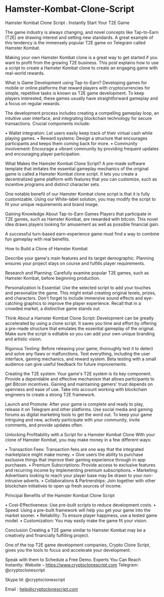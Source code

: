 # Hamster-Kombat-Clone-Script
Hamster Kombat Clone Script : Instantly Start Your T2E  Game

The game industry is always changing, and novel concepts like Tap-to-Earn (T2E) are drawing interest and setting new standards. A great example of this tendency is the immensely popular T2E game on Telegram called Hamster Kombat.

Making your own Hamster Kombat clone is a great way to get started if you want to profit from the growing T2E business. This post explains how to use a script to create a Hamster Kombat clone to create an engaging game with real-world rewards.


What is Game Development using Tap-to-Earn?
Developing games for mobile or online platforms that reward players with cryptocurrencies for simple, repetitive tasks is known as T2E game development. To keep players interested, these games usually have straightforward gameplay and a focus on regular rewards.

The development process includes creating a compelling gameplay loop, an intuitive user interface, and integrating blockchain technology for secure transactions. Crucial components include:

•	Wallet integration: Let users easily keep track of their virtual cash while playing games.
•	Reward systems: Design a structure that encourages participants and keeps them coming back for more.
•	Community involvement: Encourage a vibrant community by providing frequent updates and encouraging player participation.


What Makes the Hamster Kombat Clone Script?
A pre-made software template that imitates the essential gameplay mechanics of the original game is called a Hamster Kombat clone script. It lets you create a decentralized game platform with features that you can customize, such as incentive programs and distinct character sets.

One notable benefit of our Hamster Kombat clone script is that it is fully customizable. Using our White-label solution, you may modify the script to fit your unique requirements and brand image.


Gaining Knowledge About Tap-to-Earn Games
Players that participate in T2E games, such as Hamster Kombat, are rewarded with bitcoin. This novel idea draws players looking for amusement as well as possible financial gain.

A successful turn-based earn-experience game must find a way to combine fun gameplay with real benefits.
 
How to Build a Clone of Hamster Kombat

Describe your game's main features and its target demographic. Planning ensures your project stays on course and fulfills player requirements.

Research and Planning: Carefully examine popular T2E games, such as Hamster Kombat, before beginning production.

Personalization Is Essential: Use the selected script to add your touches and personalize the game. This might entail creating original levels, prizes, and characters. Don't forget to include immersive sound effects and eye-catching graphics to improve the player experience. Recall that in a crowded market, a distinctive game stands out.

Think About a Hamster Kombat Clone Script: Development can be greatly accelerated by using a clone script. It saves you time and effort by offering a pre-made structure that emulates the essential gameplay of the original. Make sure the script is editable so you can add your own unique branding and artistic vision.

Rigorous Testing: Before releasing your game, thoroughly test it to detect and solve any flaws or malfunctions. Test everything, including the user interface, gaming mechanics, and reward system. Beta testing with a small audience can give useful feedback for future improvements.

Creating the T2E system: Your game's T2E system is its key component. Provide a dependable and effective mechanism that allows participants to get Bitcoin incentives. Gaining and maintaining gamers' trust depends on openness and ease of use. Take into account working with blockchain engineers to create a strong T2E framework.

Launch and Promote: After your game is complete and ready to play, release it on Telegram and other platforms. Use social media and gaming forums as digital marketing tools to get the word out. To keep your game intriguing and new, actively participate with your community, invite comments, and provide updates often.


Unlocking Profitability with a Script for a Hamster Kombat Clone
With your clone of Hamster Kombat, you may make money in a few different ways:

•	Transaction Fees: Transaction fees are one way that the integrated marketplace might make money.
•	Give users the ability to purchase exclusive things that improve their gaming experience through in-app purchases.
•	Premium Subscriptions: Provide access to exclusive features and recurring income by implementing premium subscriptions.
•	Marketing: Advertisers looking to reach your player base may be drawn to your non-intrusive adverts.
•	Collaborations & Partnerships: Join together with other blockchain initiatives to open up fresh sources of income.
 
Principal Benefits of the Hamster Kombat Clone Script

•	Cost-Effectiveness: Use pre-built scripts to reduce development costs.
•	Speed: Using a pre-built framework will help you get your game into the market sooner.
•	Reliability: To ensure player happiness, use a tested game model.
•	Customization: You may easily make the game fit your vision.


Conclusion
Creating a T2E game similar to Hamster Kombat may be a creatively and financially fulfilling project.

One of the top T2E game development companies, Crypto Clone Script, gives you the tools to focus and accelerate your development.

Speak with them to Schedule a Free Demo. Experts You Can Reach Instantly:
Website – https://www.cryptoclonescript.com
Telegram: @cryptoclonescript

Skype Id: @cryptoclonescript

Email : help@cryptoclonescript.com
